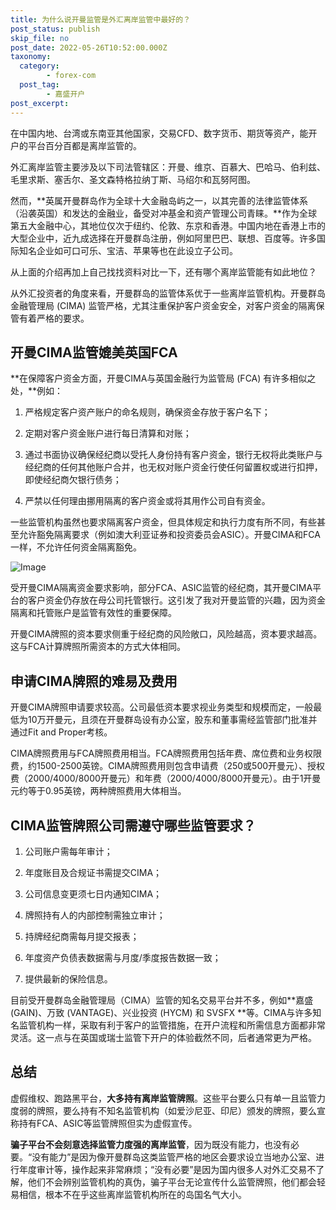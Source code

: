 ```yaml
---
title: 为什么说开曼监管是外汇离岸监管中最好的？
post_status: publish
skip_file: no
post_date: 2022-05-26T10:52:00.000Z
taxonomy:
  category:
        - forex-com
  post_tag:
        - 嘉盛开户
post_excerpt: 
---
```

在中国内地、台湾或东南亚其他国家，交易CFD、数字货币、期货等资产，能开户的平台百分百都是离岸监管的。

外汇离岸监管主要涉及以下司法管辖区：开曼、维京、百慕大、巴哈马、伯利兹、毛里求斯、塞舌尔、圣文森特格拉纳丁斯、马绍尔和瓦努阿图。

然而，**英属开曼群岛作为全球十大金融岛屿之一，以其完善的法律监管体系（沿袭英国）和发达的金融业，备受对冲基金和资产管理公司青睐。**作为全球第五大金融中心，其地位仅次于纽约、伦敦、东京和香港。中国内地在香港上市的大型企业中，近九成选择在开曼群岛注册，例如阿里巴巴、联想、百度等。许多国际知名企业如可口可乐、宝洁、苹果等也在此设立子公司。

从上面的介绍再加上自己找找资料对比一下，还有哪个离岸监管能有如此地位？

从外汇投资者的角度来看，开曼群岛的监管体系优于一些离岸监管机构。开曼群岛金融管理局 (CIMA) 监管严格，尤其注重保护客户资金安全，对客户资金的隔离保管有着严格的要求。

## 开曼CIMA监管媲美英国FCA

**在保障客户资金方面，开曼CIMA与英国金融行为监管局 (FCA) 有许多相似之处，**例如：

1. 严格规定客户资产账户的命名规则，确保资金存放于客户名下；

1. 定期对客户资金账户进行每日清算和对账；

1. 通过书面协议确保经纪商以受托人身份持有客户资金，银行无权将此类账户与经纪商的任何其他账户合并，也无权对账户资金行使任何留置权或进行扣押，即使经纪商欠银行债务；

1. 严禁以任何理由挪用隔离的客户资金或将其用作公司自有资金。

一些监管机构虽然也要求隔离客户资金，但具体规定和执行力度有所不同，有些甚至允许豁免隔离要求（例如澳大利亚证券和投资委员会ASIC）。开曼CIMA和FCA一样，不允许任何资金隔离豁免。

![Image](https://prod-files-secure.s3.us-west-2.amazonaws.com/39ed1227-6d7d-4570-be36-9ccd4a2c4241/bd849744-3fcb-4a37-8312-357962c8f065/image.png?X-Amz-Algorithm=AWS4-HMAC-SHA256&X-Amz-Content-Sha256=UNSIGNED-PAYLOAD&X-Amz-Credential=ASIAZI2LB466Q6SODUDG%2F20250308%2Fus-west-2%2Fs3%2Faws4_request&X-Amz-Date=20250308T041357Z&X-Amz-Expires=3600&X-Amz-Security-Token=IQoJb3JpZ2luX2VjEAwaCXVzLXdlc3QtMiJHMEUCIDLBKtdZZdzG426OaBuZeVq2RRcxJxwMltcQglwFfM3MAiEA%2Bgl4rlnxaRX8JtH0ouEL%2FnTM0p0h3vZy6xYqzjiimfwq%2FwMIVRAAGgw2Mzc0MjMxODM4MDUiDPKsBu81p4pi3%2Fy0EyrcAw3N4f57k%2FUJazkBOB2OEafvz%2Fx8LHHt62AJeMnR8g5bnNViSAp15yOj9bZXiV3mkr2%2BLLf818rVCCQGBUZhvFcv5RDrU%2FzdoK8FH8BjoDf%2FcajgFZCLQYd%2BtGAIY0kWhwe%2BVKDTq0HD7A5y5CFi%2B68gF6SnhAxuX9PgD4y14pJ%2B%2BpEhJ8OA5FRBvApMPbRgO19qp58D7CKakiwCLFCBct7CwBHFCG5ZPP7aChEDGTKSgvzaeLPVB%2B5WdCkM6T1y%2Fbjc2mGyGx77XweGvrJsGlFm1%2Bpc%2BvVddbfPNwIWSPCTMFK9YbHVgMUq5sViQTPffZTKXMh0feKwqGgVSanZEFcMhLC2UDMhc2LxyCSXghOQVdFaqF6FUPa5yc4aaWm5k4V6keLfJRSe57O46f78TGrI4QC7lDb2mElI2YIzjkBqFrdYJQuRU04JuaPzu24x99XMGvgHB1HyLC37Pcy4VTMuCvVQC6fMANlCOJCWb8rDzgE%2FXJBvqYtHLFvQ%2FmbsR65HZzbFh6MZff05cOAAhhV1cy2DlBfoRSxRT%2F4ybrfadSraGViOAxG5h8Jgx6XsbBKsW5wcTfBfjaZvElM5M4BtqF0VRM73PimkNqT%2Bpd6%2BMBpPsWPvl0eGB%2Fr1MJb6rr4GOqUBN1YsR5c0mI5q7zXdH0uKi797ChLV4ewnoyHPq%2Bu%2BzYwArf108dCu7jn9Ne60Zx2gdjCqS%2BLO4nixu5l5asxVYt2ivrU1lVWpb%2B%2FLJP3hY0JsxORZ5xxHWVUlGrZU5ojIrDx0h18Afd9L3h1KoAF1DRZEGrBkxdKvWtYRO2PWg3VpVUFjhxffoNF0uFDEuucM1vVp%2FSXsveJrMI2vJtABJ%2BymbtPt&X-Amz-Signature=e7c5d79718e23392a075ef018ed00936356cb4bb9f929327e4e28f010acc115d&X-Amz-SignedHeaders=host&x-id=GetObject)

受开曼CIMA隔离资金要求影响，部分FCA、ASIC监管的经纪商，其开曼CIMA平台的客户资金仍存放在母公司托管银行。这引发了我对开曼监管的兴趣，因为资金隔离和托管账户是监管有效性的重要保障。

开曼CIMA牌照的资本要求侧重于经纪商的风险敞口，风险越高，资本要求越高。这与FCA计算牌照所需资本的方式大体相同。

## **申请CIMA牌照的难易及费用**

开曼CIMA牌照申请要求较高。公司最低资本要求视业务类型和规模而定，一般最低为10万开曼元，且须在开曼群岛设有办公室，股东和董事需经监管部门批准并通过Fit and Proper考核。

CIMA牌照费用与FCA牌照费用相当。FCA牌照费用包括年费、席位费和业务权限费，约1500-2500英镑。CIMA牌照费用则包含申请费（250或500开曼元）、授权费（2000/4000/8000开曼元）和年费（2000/4000/8000开曼元）。由于1开曼元约等于0.95英镑，两种牌照费用大体相当。

## CIMA监管牌照公司需遵守哪些监管要求？

1. 公司账户需每年审计；

1. 年度账目及合规证书需提交CIMA；

1. 公司信息变更须七日内通知CIMA；

1. 牌照持有人的内部控制需独立审计；

1. 持牌经纪商需每月提交报表；

1. 年度资产负债表数据需与月度/季度报告数据一致；

1. 提供最新的保险信息。

目前受开曼群岛金融管理局（CIMA）监管的知名交易平台并不多，例如**嘉盛 (GAIN)、万致 (VANTAGE)、兴业投资 (HYCM) 和 SVSFX **等。CIMA与许多知名监管机构一样，采取有利于客户的监管措施，在开户流程和所需信息方面都非常灵活。这一点与在英国或瑞士监管下开户的体验截然不同，后者通常更为严格。

## 总结

虚假维权、跑路黑平台，**大多持有离岸监管牌照**。这些平台要么只有单一且监管力度弱的牌照，要么持有不知名监管机构（如爱沙尼亚、印尼）颁发的牌照，要么宣称持有FCA、ASIC等监管牌照但实为虚假宣传。

**骗子平台不会刻意选择监管力度强的离岸监管**，因为既没有能力，也没有必要。“没有能力”是因为像开曼群岛这类监管严格的地区会要求设立当地办公室、进行年度审计等，操作起来非常麻烦；“没有必要”是因为国内很多人对外汇交易不了解，他们不会辨别监管机构的真伪，骗子平台无论宣传什么监管牌照，他们都会轻易相信，根本不在乎这些离岸监管机构所在的岛国名气大小。